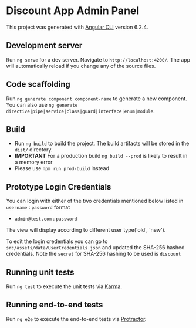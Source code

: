 # Discount App Admin Panel

This project was generated with [Angular CLI](https://github.com/angular/angular-cli) version 6.2.4.

## Development server

Run `ng serve` for a dev server. Navigate to `http://localhost:4200/`. The app will automatically reload if you change any of the source files.

## Code scaffolding

Run `ng generate component component-name` to generate a new component. You can also use `ng generate directive|pipe|service|class|guard|interface|enum|module`.

## Build

- Run `ng build` to build the project. The build artifacts will be stored in the `dist/` directory. 
- **IMPORTANT** For a production build `ng build --prod` is likely to result in a memory error
- Please use `npm run prod-build` instead

## Prototype Login Credentials

You can login with either of the two credentials mentioned below listed in `username` : `password` format
* `admin@test.com` : `password`

The view will display according to different user type('old', 'new').

To edit the login credentials you can go to `src/assets/data/UserCredentials.json` and updated the SHA-256 hashed credentials. Note the `secret` for SHA-256 hashing to be used is `discount`

## Running unit tests

Run `ng test` to execute the unit tests via [Karma](https://karma-runner.github.io).

## Running end-to-end tests

Run `ng e2e` to execute the end-to-end tests via [Protractor](http://www.protractortest.org/).
